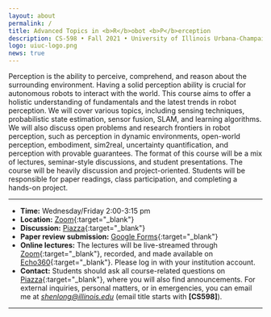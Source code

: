 ```yaml
---
layout: about
permalink: /
title: Advanced Topics in <b>R</b>obot <b>P</b>erception
description: CS-598 • Fall 2021 • University of Illinois Urbana-Champaign
logo: uiuc-logo.png
news: true
---
```


Perception is the ability to perceive, comprehend, and reason about the surrounding environment. Having a solid perception ability is crucial for autonomous robots to interact with the world. This course aims to offer a holistic understanding of fundamentals and the latest trends in robot perception. We will cover various topics, including sensing techniques, probabilistic state estimation, sensor fusion, SLAM, and learning algorithms. We will also discuss open problems and research frontiers in robot perception, such as perception in dynamic environments, open-world perception, embodiment, sim2real, uncertainty quantification, and perception with provable guarantees. The format of this course will be a mix of lectures, seminar-style discussions, and student presentations. The course will be heavily discussion and project-oriented. Students will be responsible for paper readings, class participation, and completing a hands-on project.

***

- **Time:** Wednesday/Friday 2:00-3:15 pm
- **Location:** [Zoom](https://illinois.zoom.us/j/83781372688?pwd=YlJVeTFjdEZsd3B6dlNqM0hSei9kUT09){:target="\_blank"}
- **Discussion:** [Piazza](https://piazza.com/illinois/fall2021/cs598){:target="\_blank"}
- **Paper review submission:** [Google Forms](https://forms.gle/3VSzjHX24UWEjheG6){:target="\_blank"}
- **Online lectures:** The lectures will be live-streamed through [Zoom](https://illinois.zoom.us/j/83781372688?pwd=YlJVeTFjdEZsd3B6dlNqM0hSei9kUT09){:target="\_blank"}, recorded, and made available on [Echo360](https://echo360.org){:target="\_blank"}. Please log in with your institution account.
- **Contact:** Students should ask all course-related questions on [Piazza](https://piazza.com/illinois/fall2021/cs598){:target="\_blank"}, where you will also find announcements. For external inquiries, personal matters, or in emergencies, you can email me at *shenlong@illinois.edu* (email title starts with **[CS598]**).

***